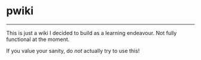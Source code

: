 # pwiki
--------
This is just a wiki I decided to build as a learning endeavour.  Not fully functional at the moment.

If you value your sanity, do _not_ actually try to use this!